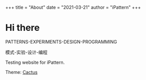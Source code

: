 +++
title = "About"
date = "2021-03-21"
author = "iPattern"
+++

# Hi there

PATTERNS-EXPERIMENTS-DESIGN-PROGRAMMING

模式-实验-设计-编程



Testing website for iPattern.

Theme: [Cactus](https://themes.gohugo.io/hugo-theme-cactus/)